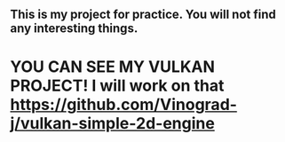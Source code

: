## This is my project for practice. You will not find any interesting things. 
# YOU CAN SEE MY VULKAN PROJECT! I will work on that https://github.com/Vinograd-j/vulkan-simple-2d-engine
